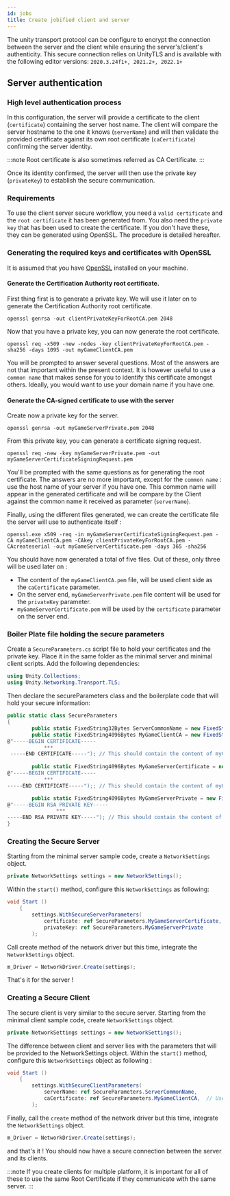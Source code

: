 ```yaml
---
id: jobs
title: Create jobified client and server
---
```

The unity transport protocol can be configure to encrypt the connection between the server and the client while ensuring the server's/client's authenticity.
This secure connection relies on UnityTLS and is available with the following editor versions:
`2020.3.24f1+, 2021.2+, 2022.1+`

## Server authentication

### High level authentication process
In this configuration, the server will provide a certificate to the client (`certificate`) containing the server host name.
The client will compare the server hostname to the one it knows (`serverName`) and will then validate the provided certificate against its own root certificate (`caCertificate`) confirming the server identity.

:::note
Root certificate is also sometimes referred as CA Certificate.
:::

Once its identity confirmed, the server will then use the private key (`privateKey`) to establish the secure communication.

### Requirements
To use the client server secure workflow, you need a `valid certificate` and the `root certificate` it has been generated from. You also need the `private key` that has been used to create the certificate.
If you don't have these, they can be generated using OpenSSL. The procedure is detailed hereafter. 



### Generating the required keys and certificates with OpenSSL

It is assumed that you have [OpenSSL](https://www.openssl.org/) installed on your machine.

#### Generate the Certification Authority root certificate. 
First thing first is to generate a private key. We will use it later on to generate the Certification Authority root certificate. 
```shell
openssl genrsa -out clientPrivateKeyForRootCA.pem 2048
```
Now that you have a private key, you can now generate the root certificate.

```shell
openssl req -x509 -new -nodes -key clientPrivateKeyForRootCA.pem -sha256 -days 1095 -out myGameClientCA.pem
```
You will be prompted to answer several questions. Most of the answers are not that important within the present context. 
It is however useful to use a `common name` that makes sense for you to identify this certificate amongst others.
Ideally, you would want to use your domain name if you have one.


#### Generate the CA-signed certificate to use with the server
Create now a private key for the server. 
```shell
openssl genrsa -out myGameServerPrivate.pem 2048
```
From this private key, you can generate a certificate signing request. 
```shell
openssl req -new -key myGameServerPrivate.pem -out myGameServerCertificateSigningRequest.pem
```
You'll be prompted with the same questions as for generating the root certificate.
The answers are no more important, except for the `common name` : use the host name of your server if you have one. This common name 
will appear in the generated certificate and will be compare by the Client against the common name it received as parameter (`serverName`).

Finally, using the different files generated, we can create the certificate file the server will use to authenticate itself : 
```shell
openssl.exe x509 -req -in myGameServerCertificateSigningRequest.pem -CA myGameClientCA.pem -CAkey clientPrivateKeyForRootCA.pem -CAcreateserial -out myGameServerCertificate.pem -days 365 -sha256
```
You should have now generated a total of five files. Out of these, only three will be used later on : 
* The content of the `myGameClientCA.pem` file, will be used client side as the `caCertificate` parameter.
* On the server end, `myGameServerPrivate.pem` file content will be used for the `privateKey` parameter.
* `myGameServerCertificate.pem` will be used by the `certificate` parameter on the server end. 

### Boiler Plate file holding the secure parameters
Create a `SecureParameters.cs` script file to hold your certificates and the private key. Place it in the same folder as the minimal server and minimal client scripts.
Add the following dependencies: 
```cs
using Unity.Collections;
using Unity.Networking.Transport.TLS;
```
Then declare the secureParameters class and the boilerplate code that will hold your secure information:
```cs
public static class SecureParameters
{
        public static FixedString32Bytes ServerCommonName = new FixedString32Bytes("server_certificate_host_name");  // Use the common name you used to define the server certificate. 
        public static FixedString4096Bytes MyGameClientCA = new FixedString4096Bytes(
@"-----BEGIN CERTIFICATE-----
            ***   
 -----END CERTIFICATE-----"); // This should contain the content of myGameClientCA.pem 
 
        public static FixedString4096Bytes MyGameServerCertificate = new FixedString4096Bytes(
@"-----BEGIN CERTIFICATE-----     
            ***   
-----END CERTIFICATE-----");; // This should contain the content of myGameServerCertificate.pem  

        public static FixedString4096Bytes MyGameServerPrivate = new FixedString4096Bytes(
@"-----BEGIN RSA PRIVATE KEY----- 
                ***  
-----END RSA PRIVATE KEY-----"); // This should contain the content of myGameServerPrivate.pem  
}
```  

### Creating the Secure Server


Starting from the minimal server sample code, create a `NetworkSettings` object.

```cs
private NetworkSettings settings = new NetworkSettings();
```

Within the `start()` method, configure this `NetworkSettings` as following: 
```cs
void Start ()
    {
        settings.WithSecureServerParameters(
            certificate: ref SecureParameters.MyGameServerCertificate,            // The content of the `myGameServerCertificate.pem`           
            privateKey: ref SecureParameters.MyGameServerPrivate                  // The content of `myGameServerPrivate.pem`
        );
```
Call create method of the network driver but this time, integrate the `NetworkSettings` object.
```cs 
m_Driver = NetworkDriver.Create(settings); 
```
That's it for the server !

### Creating a Secure Client

The secure client is very similar to the secure server. Starting from the minimal client sample code, create `NetworkSettings` object.
```cs
private NetworkSettings settings = new NetworkSettings();
```

The difference between client and server lies with the parameters that will be provided to the NetworkSettings object.
Within the `start()` method, configure this `NetworkSettings` object as following : 
```cs
void Start ()
    {
        settings.WithSecureClientParameters(
            serverName: ref SecureParameters.ServerCommonName,       
            caCertificate: ref SecureParameters.MyGameClientCA,  // Use the content of myGameClientCA.pem
        );
```
Finally, call the `create` method of the network driver but this time, integrate the `NetworkSettings` object.
```cs 
m_Driver = NetworkDriver.Create(settings); 
``` 
and that's it !
You should now have a secure connection between the server and its clients.

:::note 
If you create clients for multiple platform, it is important for all of these to use the same Root Certificate if they communicate with the same server.
:::
